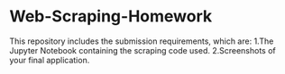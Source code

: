# Web-Scraping-Homework

This repository includes the submission requirements, which are:
1.The Jupyter Notebook containing the scraping code used.
2.Screenshots of your final application.